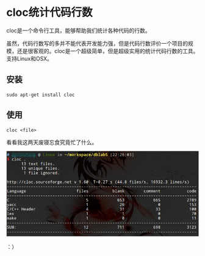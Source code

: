 # cloc统计代码行数

cloc是一个命令行工具，能够帮助我们统计各种代码的行数。

虽然，代码行数写的多并不能代表开发能力强，但是代码行数评价一个项目的规模，还是很客观的。cloc是一个超级简单，但是超级实用的统计代码行数的工具。支持Linux和OSX。

## 安装

```
sudo apt-get install cloc
```

## 使用

```
cloc <file>
```

看看我这两天废寝忘食究竟忙了什么。

![](res/1.png)

：）
